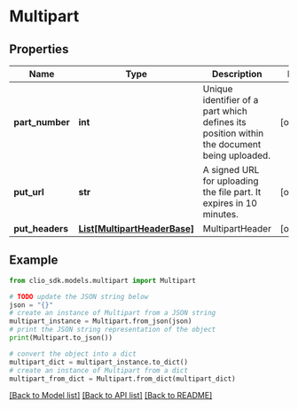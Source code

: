 # Multipart


## Properties

Name | Type | Description | Notes
------------ | ------------- | ------------- | -------------
**part_number** | **int** | Unique identifier of a part which defines its position within the document being uploaded. | [optional] 
**put_url** | **str** | A signed URL for uploading the file part. It expires in 10 minutes. | [optional] 
**put_headers** | [**List[MultipartHeaderBase]**](MultipartHeaderBase.md) | MultipartHeader | [optional] 

## Example

```python
from clio_sdk.models.multipart import Multipart

# TODO update the JSON string below
json = "{}"
# create an instance of Multipart from a JSON string
multipart_instance = Multipart.from_json(json)
# print the JSON string representation of the object
print(Multipart.to_json())

# convert the object into a dict
multipart_dict = multipart_instance.to_dict()
# create an instance of Multipart from a dict
multipart_from_dict = Multipart.from_dict(multipart_dict)
```
[[Back to Model list]](../README.md#documentation-for-models) [[Back to API list]](../README.md#documentation-for-api-endpoints) [[Back to README]](../README.md)


